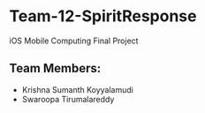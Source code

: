 # Team-12-SpiritResponse
iOS Mobile Computing Final Project
## Team Members: 
- Krishna Sumanth Koyyalamudi
- Swaroopa Tirumalareddy
